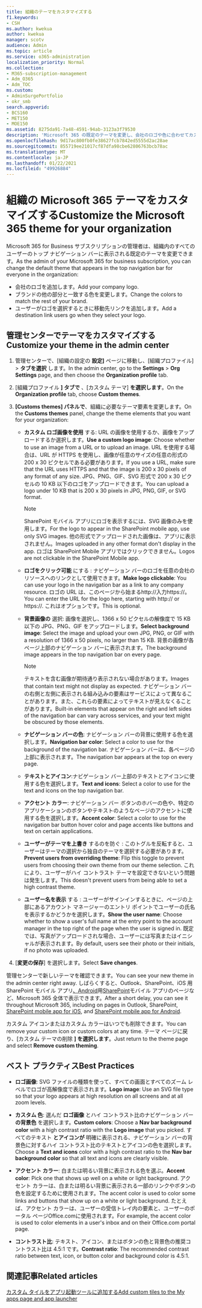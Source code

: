 ```yaml
---
title: 組織のテーマをカスタマイズする
f1.keywords:
- CSH
ms.author: kwekua
author: kwekua
manager: scotv
audience: Admin
ms.topic: article
ms.service: o365-administration
localization_priority: Normal
ms.collection:
- M365-subscription-management
- Adm_O365
- Adm_TOC
ms.custom:
- AdminSurgePortfolio
- okr_smb
search.appverid:
- BCS160
- MET150
- MOE150
ms.assetid: 8275da91-7a48-4591-94ab-3123a3f79530
description: 'Microsoft 365 の既定のテーマを変更し、会社のロゴや色に合わせてカスタマイズする方法について説明します。 '
ms.openlocfilehash: 9d17ac800fb0fe38627fcb7842ed5555d2ac28ae
ms.sourcegitcommit: 855719ee21017cf87dfa98cbe62806763bcb78ac
ms.translationtype: MT
ms.contentlocale: ja-JP
ms.lasthandoff: 01/22/2021
ms.locfileid: "49926884"
---
```

# <a name="customize-the-microsoft-365-theme-for-your-organization"></a><span data-ttu-id="eacc0-103">組織の Microsoft 365 テーマをカスタマイズする</span><span class="sxs-lookup"><span data-stu-id="eacc0-103">Customize the Microsoft 365 theme for your organization</span></span>

<span data-ttu-id="eacc0-104">Microsoft 365 for Business サブスクリプションの管理者は、組織内のすべてのユーザーのトップ ナビゲーション バーに表示される既定のテーマを変更できます。</span><span class="sxs-lookup"><span data-stu-id="eacc0-104">As the admin of your Microsoft 365 for business subscription, you can change the default theme that appears in the top navigation bar for everyone in the organization:</span></span>

- <span data-ttu-id="eacc0-105">会社のロゴを追加します。</span><span class="sxs-lookup"><span data-stu-id="eacc0-105">Add your company logo.</span></span>
- <span data-ttu-id="eacc0-106">ブランドの他の部分と一致する色を変更します。</span><span class="sxs-lookup"><span data-stu-id="eacc0-106">Change the colors to match the rest of your brand.</span></span>
- <span data-ttu-id="eacc0-107">ユーザーがロゴを選択するときに移動先リンクを追加します。</span><span class="sxs-lookup"><span data-stu-id="eacc0-107">Add a destination link users go when they select your logo.</span></span>
  
## <a name="customize-your-theme-in-the-admin-center"></a><span data-ttu-id="eacc0-108">管理センターでテーマをカスタマイズする</span><span class="sxs-lookup"><span data-stu-id="eacc0-108">Customize your theme in the admin center</span></span>

1. <span data-ttu-id="eacc0-109">管理センターで、[組織の設定の **設定]** ページに移動し、[組織プロファイル] \> **タブを選択** します。</span><span class="sxs-lookup"><span data-stu-id="eacc0-109">In the admin center, go to the **Settings** \> **Org Settings** page, and then choose the **Organization profile** tab.</span></span>

2. <span data-ttu-id="eacc0-110">[組織プロファイル **] タブで** 、[カスタム テーマ] **を選択します**。</span><span class="sxs-lookup"><span data-stu-id="eacc0-110">On the **Organization profile** tab, choose **Custom themes**.</span></span>

3. <span data-ttu-id="eacc0-111">**[Customs themes] パネルで**、組織に必要なテーマ要素を変更します。</span><span class="sxs-lookup"><span data-stu-id="eacc0-111">On the **Customs themes** panel, change the theme elements that you want for your organization:</span></span>

    - <span data-ttu-id="eacc0-112">**カスタム ロゴ画像を使用** する: URL の画像を使用するか、画像をアップロードするか選択します。</span><span class="sxs-lookup"><span data-stu-id="eacc0-112">**Use a custom logo image**: Choose whether to use an image from a URL or to upload an image.</span></span> <span data-ttu-id="eacc0-113">URL を使用する場合は、URL が HTTPS を使用し、画像が任意のサイズの任意の形式の 200 x 30 ピクセルである必要があります。</span><span class="sxs-lookup"><span data-stu-id="eacc0-113">If you use a URL, make sure that the URL uses HTTPS and that the image is 200 x 30 pixels of any format of any size.</span></span> <span data-ttu-id="eacc0-114">JPG、PNG、GIF、SVG 形式で 200 x 30 ピクセルの 10 KB 以下のロゴをアップロードできます。</span><span class="sxs-lookup"><span data-stu-id="eacc0-114">You can upload a logo under 10 KB that is 200 x 30 pixels in JPG, PNG, GIF, or SVG format.</span></span>

      > [!NOTE]
      > <span data-ttu-id="eacc0-115">SharePoint モバイル アプリにロゴを表示するには、SVG 画像のみを使用します。</span><span class="sxs-lookup"><span data-stu-id="eacc0-115">For the logo to appear in the SharePoint mobile app, use only SVG images.</span></span> <span data-ttu-id="eacc0-116">他の形式でアップロードされた画像は、アプリに表示されません。</span><span class="sxs-lookup"><span data-stu-id="eacc0-116">Images uploaded in any other format don't display in the app.</span></span> <span data-ttu-id="eacc0-117">ロゴは SharePoint Mobile アプリではクリックできません。</span><span class="sxs-lookup"><span data-stu-id="eacc0-117">Logos are not clickable in the SharePoint Mobile app.</span></span>

    - <span data-ttu-id="eacc0-118">**ロゴをクリック可能** にする : ナビゲーション バーのロゴを任意の会社のリソースへのリンクとして使用できます。</span><span class="sxs-lookup"><span data-stu-id="eacc0-118">**Make logo clickable**: You can use your logo in the navigation bar as a link to any company resource.</span></span> <span data-ttu-id="eacc0-119">ロゴの URL は、このページから始まるhttp://入力https://。</span><span class="sxs-lookup"><span data-stu-id="eacc0-119">You can enter the URL for the logo here, starting with http:// or https://.</span></span> <span data-ttu-id="eacc0-120">これはオプションです。</span><span class="sxs-lookup"><span data-stu-id="eacc0-120">This is optional.</span></span>

    - <span data-ttu-id="eacc0-121">**背景画像の** 選択: 画像を選択し、1366 x 50 ピクセルの解像度で 15 KB 以下の JPG、PNG、GIF をアップロードします。</span><span class="sxs-lookup"><span data-stu-id="eacc0-121">**Select background image**: Select the image and upload your own JPG, PNG, or GIF with a resolution of 1366 x 50 pixels, no larger than 15 KB.</span></span> <span data-ttu-id="eacc0-122">背景の画像が各ページ上部のナビゲーション バーに表示されます。</span><span class="sxs-lookup"><span data-stu-id="eacc0-122">The background image appears in the top navigation bar on every page.</span></span>

      > [!NOTE]
      > <span data-ttu-id="eacc0-123">テキストを含む画像が期待通り表示されない場合があります。</span><span class="sxs-lookup"><span data-stu-id="eacc0-123">Images that contain text might not display as expected.</span></span> <span data-ttu-id="eacc0-124">ナビゲーション バーの右側と左側に表示される組み込みの要素はサービスによって異なることがあります。また、これらの要素によってテキストが見えなくることがあります。</span><span class="sxs-lookup"><span data-stu-id="eacc0-124">Built-in elements that appear on the right and left sides of the navigation bar can vary across services, and your text might be obscured by those elements.</span></span>

    - <span data-ttu-id="eacc0-125">**ナビゲーション バーの色**: ナビゲーション バーの背景に使用する色を選択します。</span><span class="sxs-lookup"><span data-stu-id="eacc0-125">**Navigation bar color**: Select a color to use for the background of the navigation bar.</span></span> <span data-ttu-id="eacc0-126">ナビゲーション バーは、各ページの上部に表示されます。</span><span class="sxs-lookup"><span data-stu-id="eacc0-126">The navigation bar appears at the top on every page.</span></span>

    - <span data-ttu-id="eacc0-127">**テキストとアイコン**:ナビゲーション バー上部のテキストとアイコンに使用する色を選択します。</span><span class="sxs-lookup"><span data-stu-id="eacc0-127">**Text and icons**: Select a color to use for the text and icons on the top navigation bar.</span></span>

    - <span data-ttu-id="eacc0-128">**アクセント カラー**: ナビゲーション バー ボタンのホバーの色や、特定のアプリケーションのボタンやテキストのようなページのアクセントに使用する色を選択します。</span><span class="sxs-lookup"><span data-stu-id="eacc0-128">**Accent color**: Select a color to use for the navigation bar button hover color and page accents like buttons and text on certain applications.</span></span>

    - <span data-ttu-id="eacc0-129">**ユーザーがテーマを上書き** するのを防ぐ : このトグルを反転すると、ユーザーはテーマの選択から独自のテーマを選択する必要があります。</span><span class="sxs-lookup"><span data-stu-id="eacc0-129">**Prevent users from overriding theme**: Flip this toggle to prevent users from choosing their own theme from our theme selection.</span></span> <span data-ttu-id="eacc0-130">これにより、ユーザーがハイ コントラスト テーマを設定できないという問題は発生します。</span><span class="sxs-lookup"><span data-stu-id="eacc0-130">This doesn't prevent users from being able to set a high contrast theme.</span></span>

    - <span data-ttu-id="eacc0-131">**ユーザー名を表示** する : ユーザーがサインインするときに、ページの上部にあるアカウント マネージャーのエントリ ポイントでユーザーの氏名を表示するかどうかを選択します。</span><span class="sxs-lookup"><span data-stu-id="eacc0-131">**Show the user name**: Choose whether to show a user's full name at the entry point to the account manager in the top right of the page when the user is signed in.</span></span> <span data-ttu-id="eacc0-132">既定では、写真がアップロードされな場合、ユーザーには写真またはイニシャルが表示されます。</span><span class="sxs-lookup"><span data-stu-id="eacc0-132">By default, users see their photo or their initials, if no photo was uploaded.</span></span>

4. <span data-ttu-id="eacc0-133">[**変更の保存**] を選択します。</span><span class="sxs-lookup"><span data-stu-id="eacc0-133">Select **Save changes**.</span></span>

<span data-ttu-id="eacc0-134">管理センターで新しいテーマを確認できます。</span><span class="sxs-lookup"><span data-stu-id="eacc0-134">You can see your new theme in the admin center right away.</span></span> <span data-ttu-id="eacc0-135">しばらくすると、Outlook、SharePoint、iOS 用 SharePoint モバイル アプリ[、Android](https://support.microsoft.com/office/d875654b-fb0a-4dbe-a17a-a676cf936284)用[SharePoint](https://support.microsoft.com/office/339402ce-16bb-4c97-9475-0c5375ccef7a)モバイル アプリのページなど、Microsoft 365 全体で表示できます。</span><span class="sxs-lookup"><span data-stu-id="eacc0-135">After a short delay, you can see it throughout Microsoft 365, including on pages in Outlook, SharePoint, [SharePoint mobile app for iOS](https://support.microsoft.com/office/339402ce-16bb-4c97-9475-0c5375ccef7a), and [SharePoint mobile app for Android](https://support.microsoft.com/office/d875654b-fb0a-4dbe-a17a-a676cf936284).</span></span>

<span data-ttu-id="eacc0-136">カスタム アイコンまたはカスタム カラーはいつでも削除できます。</span><span class="sxs-lookup"><span data-stu-id="eacc0-136">You can remove your custom icon or custom colors at any time.</span></span> <span data-ttu-id="eacc0-137">テーマ ページに戻り、[カスタム テーマの削除 **] を選択します**。</span><span class="sxs-lookup"><span data-stu-id="eacc0-137">Just return to the theme page and select **Remove custom theming**.</span></span>
  
## <a name="best-practices"></a><span data-ttu-id="eacc0-138">ベスト プラクティス</span><span class="sxs-lookup"><span data-stu-id="eacc0-138">Best Practices</span></span>

- <span data-ttu-id="eacc0-139">**ロゴ画像**: SVG ファイルの種類を使って、すべての画面とすべてのズーム レベルでロゴが高解像度で表示されます。</span><span class="sxs-lookup"><span data-stu-id="eacc0-139">**Logo image**: Use an SVG file type so that your logo appears at high resolution on all screens and at all zoom levels.</span></span>

- <span data-ttu-id="eacc0-140">**カスタム 色**: 選んだ **ロゴ画像** とハイ コントラスト比のナビゲーション バー **の背景色** を選択します。</span><span class="sxs-lookup"><span data-stu-id="eacc0-140">**Custom colors**: Choose a **Nav bar background color** with a high contrast ratio with the **Logo image** that you picked.</span></span> <span data-ttu-id="eacc0-141">すべてのテキスト **とアイコンが** 明確に表示される、ナビゲーション バーの背景色に対するハイ コントラスト比のテキストとアイコンの色を選択します。</span><span class="sxs-lookup"><span data-stu-id="eacc0-141">Choose a **Text and icons** color with a high contrast ratio to the **Nav bar background color** so that all text and icons are clearly visible.</span></span>

- <span data-ttu-id="eacc0-142">**アクセント カラー**: 白または明るい背景に表示される色を選ぶ。</span><span class="sxs-lookup"><span data-stu-id="eacc0-142">**Accent color**: Pick one that shows up well on a white or light background.</span></span> <span data-ttu-id="eacc0-143">アクセント カラーは、白または明るい背景に表示される一部のリンクやボタンの色を設定するために使用されます。</span><span class="sxs-lookup"><span data-stu-id="eacc0-143">The accent color is used to color some links and buttons that show up on a white or light background.</span></span> <span data-ttu-id="eacc0-144">たとえば、アクセント カラーは、ユーザーの受信トレイ内の要素と、ユーザーのポータル ページOffice.comに使用されます。</span><span class="sxs-lookup"><span data-stu-id="eacc0-144">For example, the accent color is used to color elements in a user's inbox and on their Office.com portal page.</span></span>
  
- <span data-ttu-id="eacc0-145">**コントラスト比**: テキスト、アイコン、またはボタンの色と背景色の推奨コントラスト比は 4.5:1 です。</span><span class="sxs-lookup"><span data-stu-id="eacc0-145">**Contrast ratio**: The recommended contrast ratio between text, icon, or button color and background color is 4.5:1.</span></span>
  
## <a name="related-articles"></a><span data-ttu-id="eacc0-146">関連記事</span><span class="sxs-lookup"><span data-stu-id="eacc0-146">Related articles</span></span>

[<span data-ttu-id="eacc0-147">カスタム タイルをアプリ起動ツールに追加する</span><span class="sxs-lookup"><span data-stu-id="eacc0-147">Add custom tiles to the My apps page and app launcher</span></span>](../manage/customize-the-app-launcher.md)